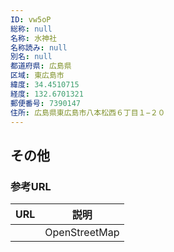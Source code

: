 ```yaml
---
ID: vw5oP
総称: null
名称: 水神社
名称読み: null
別名: null
都道府県: 広島県
区域: 東広島市
緯度: 34.4510715
経度: 132.6701321
郵便番号: 7390147
住所: 広島県東広島市八本松西６丁目１−２０
---
```


## その他

### 参考URL

| URL | 説明          |
| --- | ------------- |
|     | OpenStreetMap |
